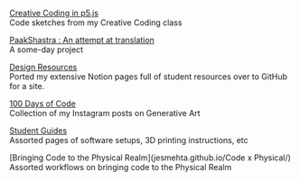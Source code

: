 
[Creative Coding in p5.js](https://jesmehta.github.io/P5-for-TI1/)  
Code sketches from my Creative Coding class

[PaakShastra : An attempt at translation](https://jesmehta.github.io/Paak-Shastra/)  
A some-day project

[Design Resources](https://jesmehta.github.io/Notion_site/Data%20Visualization%20Resources%203547efbca6e9464ca93cbecf290c885e.html)  
Ported my extensive Notion pages full of student resources over to GitHub for a site.

[100 Days of Code](100%20Days%20of%20Code/readme.md)  
Collection of my Instagram posts on Generative Art

[Student Guides](https://jesmehta.github.io/student-guides/)  
Assorted pages of software setups, 3D printing instructions, etc

[Bringing Code to the Physical Realm](jesmehta.github.io/Code x Physical/)
Assorted workflows on bringing code to the Physical Realm
